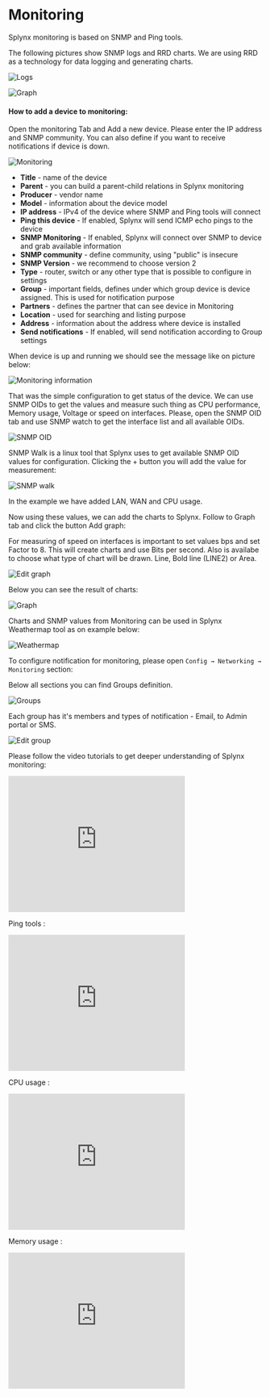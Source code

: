 Monitoring
==========

Splynx monitoring is based on SNMP and Ping tools.

The following pictures show SNMP logs and RRD charts. We are using RRD as a technology for data logging and generating charts.


![Logs](logs.png)

![Graph](graph.png)


#### How to add a device to monitoring:

Open the monitoring Tab and Add a new device. Please enter the IP address and SNMP community. You can also define if you want to receive notifications if device is down.

![Monitoring](monitoring_add.png)

* **Title** - name of the device
* **Parent** - you can build a parent-child relations in Splynx monitoring
* **Producer** - vendor name
* **Model** - information about the device model
* **IP address** - IPv4 of the device where SNMP and Ping tools will connect
* **Ping this device** - If enabled, Splynx will send ICMP echo pings to the device
* **SNMP Monitoring** - If enabled, Splynx will connect over SNMP to device and grab available information
* **SNMP community** - define community, using "public" is insecure
* **SNMP Version** - we recommend to choose version 2
* **Type** - router, switch or any other type that is possible to configure in settings
* **Group** - important fields, defines under which group device is device assigned. This is used for notification purpose
* **Partners** - defines the partner that can see device in Monitoring
* **Location** - used for searching and listing purpose
* **Address** - information about the address where device is installed
* **Send notifications** - If enabled, will send notification according to Group settings


When device is up and running we should see the message like on picture below:

![Monitoring information](mon_info.png)


That was the simple configuration to get status of the device. We can use SNMP OIDs to get the values and measure such thing as CPU performance, Memory usage, Voltage or speed on interfaces. Please, open the SNMP OID tab and use SNMP watch to get the interface list and all available OIDs.

![SNMP OID](snmp_oid.png)


SNMP Walk is a linux tool that Splynx uses to get available SNMP OID values for configuration. Clicking the + button you will add the value for measurement:

![SNMP walk](snmp_walk.png)


In the example we have added LAN, WAN and CPU usage.

Now using these values, we can add the charts to Splynx. Follow to Graph tab and click the button Add graph:

For measuring of speed on interfaces is important to set values bps and set Factor to 8. This will create charts and use Bits per second. Also is availabe to choose what type of chart will be drawn. Line, Bold line (LINE2) or Area.

![Edit graph](edit_graph.png)


Below you can see the result of charts:

![Graph](view_graph.png)


Charts and SNMP values from Monitoring can be used in Splynx Weathermap tool as on example below:

![Weathermap](weathermap.png)


To configure notification for monitoring, please open `Config → Networking → Monitoring` section:

Below all sections you can find Groups definition.

![Groups](groups.png)


Each group has it's members and types of notification - Email, to Admin portal or SMS.

![Edit group](edit_group.png)


Please follow the video tutorials to get deeper understanding of Splynx monitoring:

<iframe frameborder=0 height=270 width=350 allowfullscreen src="https://www.youtube.com/embed/2XDbqc7b-cI?wmode=opaque">Video on youtube</iframe>


Ping tools :

<iframe frameborder=0 height=270 width=350 allowfullscreen src="https://www.youtube.com/embed/BebSml0tQ-U?wmode=opaque">Video on youtube</iframe>


CPU usage :

<iframe frameborder=0 height=270 width=350 allowfullscreen src="https://www.youtube.com/embed/jr_HKAT4qHA?wmode=opaque">Video on youtube</iframe>


Memory usage :
<iframe frameborder=0 height=270 width=350 allowfullscreen src="https://www.youtube.com/embed/yIlq_msIpmA?wmode=opaque">Video on youtube</iframe>
